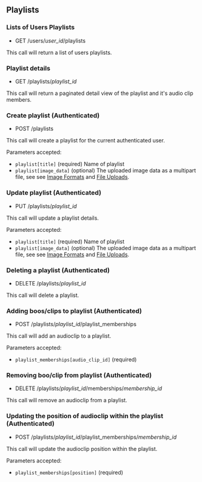 ## Playlists ##

### Lists of Users Playlists ###

 * GET /users/*user_id*/playlists

This call will return a list of users playlists.
  

### Playlist details ###

 * GET /playlists/*playlist_id*

This call will return a paginated detail view of the playlist and it's audio clip members.


### Create playlist (Authenticated) ###

 * POST /playlists
  
This call will create a playlist for the current authenticated user.

  Parameters accepted:

  * `playlist[title]` (required) Name of playlist
  * `playlist[image_data]` (optional) The uploaded image data as a multipart file, see see [Image Formats](https://github.com/audioboo/api/blob/master/sections/reference_index.md#image-formats) and [File Uploads](https://github.com/audioboo/api/blob/master/sections/reference_index.md#file-uploads).


### Update playlist (Authenticated) ###

 * PUT /playlists/*playlist_id*
  
This call will update a playlist details.

  Parameters accepted:

  * `playlist[title]` (required) Name of playlist
  * `playlist[image_data]` (optional) The uploaded image data as a multipart file, see see [Image Formats](https://github.com/audioboo/api/blob/master/sections/reference_index.md#image-formats) and [File Uploads](https://github.com/audioboo/api/blob/master/sections/reference_index.md#file-uploads).


### Deleting a playlist (Authenticated) ###

 * DELETE /playlists/*playlist_id*
  
This call will delete a playlist.


### Adding boos/clips to playlist (Authenticated) ###

 * POST /playlists/*playlist_id*/playlist_memberships
  
This call will add an audioclip to a playlist.

  Parameters accepted:

  * `playlist_memberships[audio_clip_id]` (required) 


### Removing boo/clip from playlist (Authenticated) ###

 * DELETE /playlists/*playlist_id*/memberships/*membership_id*
  
This call will remove an audioclip from a playlist.


### Updating the position of audioclip within the playlist (Authenticated) ###

 * POST /playlists/*playlist_id*/playlist_memberships/*membership_id*
  
This call will update the audioclip position within the playlist.

  Parameters accepted:

  * `playlist_memberships[position]` (required) 


